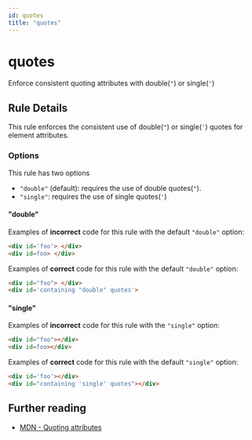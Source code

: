 ```yaml
---
id: quotes
title: "quotes"
---
```


# quotes

<!-- prettier-ignore-start -->
Enforce consistent quoting attributes with double(`"`) or single(`'`)

## Rule Details

This rule enforces the consistent use of double(`"`) or single(`'`) quotes for element attributes.

### Options

This rule has two options

- `"double"` (default): requires the use of double quotes(`"`).
- `"single"`: requires the use of single quotes(`'`)

#### "double"

Examples of **incorrect** code for this rule with the default `"double"` option:


```html
<div id='foo'> </div>
<div id=foo> </div>
```

Examples of **correct** code for this rule with the default `"double"` option:

```html
<div id="foo"> </div>
<div id='containing "double" quotes'>
```

#### "single"

Examples of **incorrect** code for this rule with the `"single"` option:

```html
<div id="foo"></div>
<div id=foo></div>
```

Examples of **correct** code for this rule with the default `"single"` option:

```html
<div id='foo'></div>
<div id="containing 'single' quotes"></div>
```

## Further reading

- [MDN - Quoting attributes](https://developer.mozilla.org/en-US/docs/MDN/Guidelines/Code_guidelines/HTML#Quoting_attributes)

<!-- prettier-ignore-end -->
